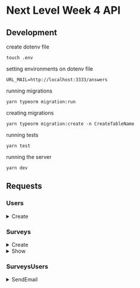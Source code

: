 # Next Level Week 4 API

## Development

create dotenv file
```
touch .env
```

setting environments on dotenv file
```
URL_MAIL=http://localhost:3333/answers
```

running migrations
```
yarn typeorm migration:run
```

creating migrations
```
yarn typeorm migration:create -n CreateTableName
```

running tests
```
yarn test
```

running the server
```
yarn dev
```

## Requests

### Users

<details>
  <summary>Create</summary>

  curl
  ```
  curl -kv -H 'content-type: application/json' -d '{ "name": "Andre Oliveira", "email": "root@root.com" }' -X 'POST' 'http://localhost:3333/users' | jq
  ```

  status code `201 Created`

  response
  ```json
  {
    "id": "43a2d075-aa41-4cc5-bdc6-e68a7873c39f",
    "name": "Andre Oliveira",
    "email": "root@root.com",
    "created_at": "2021-02-24T01:10:55.000Z"
  }
  ```
</details>


### Surveys

<details>
  <summary>Create</summary>

  curl
  ```
  curl -kv -H 'content-type: application/json' -d ' { "title": "queremos ouvir sua opiniao", "description":" de 0 a 10 o quanto vc recomendaria esse codigo para um amigo?" }' -X 'POST' 'http://localhost:3333/surveys' | jq
  ```

  status code `201 Created`

  response
  ```json
  {
    "id": "82739f53-0adb-4ccc-98a0-4b0ba1fa597b",
    "title": "queremos ouvir sua opiniao",
    "description": " de 0 a 10 o quanto vc recomendaria esse codigo para um amigo?",
    "created_at": "2021-02-24T23:30:17.000Z"
  }
  ```
</details>

<details>
  <summary>Show</summary>

  curl
  ```
  curl -kv -H 'content-type: application/json' -X 'GET' 'http://localhost:3333/surveys' | jq
  ```

  status code `200 OK`

  response
  ```json
  [
    {
      "id": "82739f53-0adb-4ccc-98a0-4b0ba1fa597b",
      "title": "queremos ouvir sua opiniao",
      "description": " de 0 a 10 o quanto vc recomendaria esse codigo para um amigo?",
      "created_at": "2021-02-24T23:30:17.000Z"
    }
  ]
  ```
</details>


### SurveysUsers

<details>
  <summary>SendEmail</summary>

  curl
  ```
  curl -kv -H 'content-type: application/json' -d '{ "email": "root@root.com", "survey_id": "a11b2a0c-7339-40fe-b085-c693ccbc861e" }' -X 'POST' 'http://localhost:3333/sendMail' | jq
  ```

  status code `202 Accepted`

  response
  ```json
  {
    "surveyUser": {
      "id": "cf0f9bb5-0ad9-4a97-80ac-0600600b91a8",
      "user_id": "86816aa9-3c99-4d44-a9f5-aea827cb8f65",
      "survey_id": "a11b2a0c-7339-40fe-b085-c693ccbc861e",
      "created_at": "2021-02-26T01:22:21.000Z"
    }
  }
  ```
</details>
